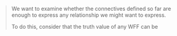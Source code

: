 > We want to examine whether the connectives defined so far are enough to express any relationship we might want to express.
> 
> To do this, consider that the truth value of any WFF can be 